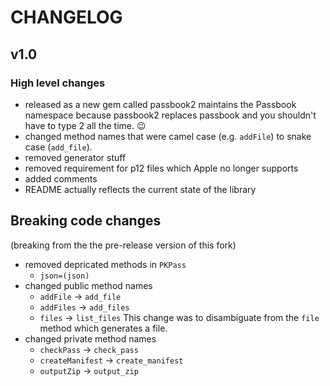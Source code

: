 # CHANGELOG

## v1.0
### High level changes 
- released as a new gem called passbook2
  maintains the Passbook namespace because passbook2 replaces passbook and you shouldn't have to type 2 all the time. 😉
- changed method names that were camel case (e.g. `addFile`) to snake case (`add_file`).
- removed generator stuff
- removed requirement for p12 files which Apple no longer supports
- added comments
- README actually reflects the current state of the library

## Breaking code changes
(breaking from the the pre-release version of this fork)


- removed depricated methods in `PKPass` 
  - `json=(json)`
- changed public method names
  - `addFile` → `add_file`
  - `addFiles` → `add_files`
  - `files` → `list_files`
    This change was to disambiguate from the `file` method which generates a file.
- changed private method names 
  - `checkPass` → `check_pass`
  - `createManifest` → `create_manifest`
  - `outputZip` → `output_zip`
